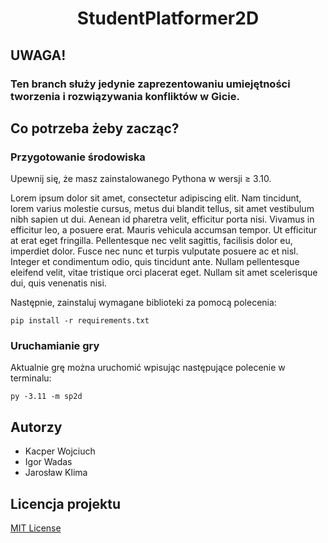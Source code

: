 <h1 align="center">StudentPlatformer2D</h1>

## UWAGA!
### Ten branch służy jedynie zaprezentowaniu umiejętności tworzenia i rozwiązywania konfliktów w Gicie.

## Co potrzeba żeby zacząc?

### Przygotowanie środowiska

Upewnij się, że masz zainstalowanego Pythona w wersji ≥ 3.10.

Lorem ipsum dolor sit amet, consectetur adipiscing elit. Nam tincidunt, lorem varius molestie cursus, metus dui blandit tellus, sit amet vestibulum nibh sapien ut dui. Aenean id pharetra velit, efficitur porta nisi. Vivamus in efficitur leo, a posuere erat. Mauris vehicula accumsan tempor. Ut efficitur at erat eget fringilla. Pellentesque nec velit sagittis, facilisis dolor eu, imperdiet dolor. Fusce nec nunc et turpis vulputate posuere ac et nisl. Integer et condimentum odio, quis tincidunt ante. Nullam pellentesque eleifend velit, vitae tristique orci placerat eget. Nullam sit amet scelerisque dui, quis venenatis nisi.

Następnie, zainstaluj wymagane biblioteki za pomocą polecenia:
```shell
pip install -r requirements.txt
```

### Uruchamianie gry

Aktualnie grę można uruchomić wpisując następujące polecenie w terminalu:
```shell
py -3.11 -m sp2d
```
## Autorzy
- Kacper Wojciuch
- Igor Wadas
- Jarosław Klima

## Licencja projektu

[MIT License](/LICENSE)